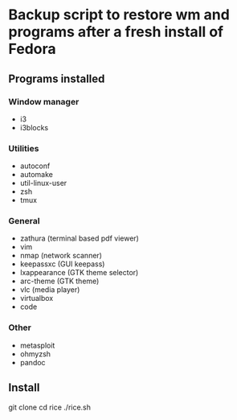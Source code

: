 # **Backup script to restore wm and programs after a fresh install of Fedora**

## **Programs installed**

### Window manager
- i3 
- i3blocks

### Utilities
- autoconf
- automake
- util-linux-user
- zsh 
- tmux

### General 
- zathura (terminal based pdf viewer)
- vim 
- nmap (network scanner)
- keepassxc (GUI keepass)
- lxappearance (GTK theme selector)
- arc-theme (GTK theme)
- vlc (media player)
- virtualbox
- code

### Other 
- metasploit 
- ohmyzsh
- pandoc

## **Install**
git clone 
cd rice 
./rice.sh
